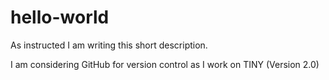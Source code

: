 # hello-world
As instructed I am writing this short description.

I am considering GitHub for version control as I work on TINY (Version 2.0)
